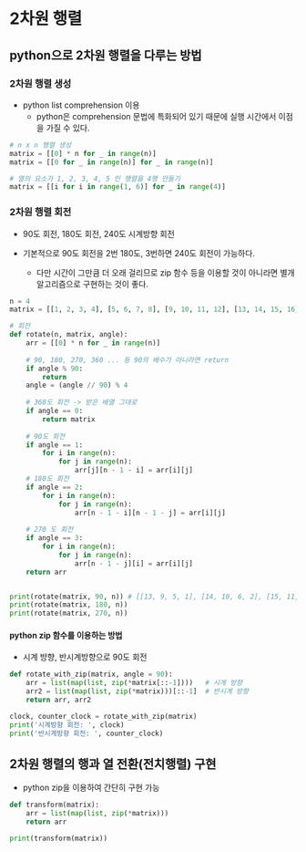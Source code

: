 # 2차원 행렬 

## python으로 2차원 행렬을 다루는 방법



### 2차원 행렬 생성

- python list comprehension 이용
  - python은 comprehension 문법에 특화되어 있기 때문에 실행 시간에서 이점을 가질 수 있다.

```python
# n x n 행렬 생성
matrix = [[0] * n for _ in range(n)]
matrix = [[0 for _ in range(n)] for _ in range(n)]

# 열의 요소가 1, 2, 3, 4, 5 인 행렬을 4행 만들기
matrix = [[i for i in range(1, 6)] for _ in range(4)]

```



### 2차원 행렬 회전

- 90도 회전, 180도 회전, 240도 시계방향 회전

- 기본적으로 90도 회전을 2번 180도,  3번하면 240도 회전이 가능하다.
  - 다만 시간이 그만큼 더 오래 걸리므로 zip 함수 등을 이용할 것이 아니라면 별개 알고리즘으로 구현하는 것이 좋다.

```python
n = 4
matrix = [[1, 2, 3, 4], [5, 6, 7, 8], [9, 10, 11, 12], [13, 14, 15, 16]]

# 회전
def rotate(n, matrix, angle):
    arr = [[0] * n for _ in range(n)]
  	
    # 90, 180, 270, 360 ... 등 90의 배수가 아니라면 return 
    if angle % 90:
        return
    angle = (angle // 90) % 4
	
    # 360도 회전 -> 받은 배열 그대로
    if angle == 0:
        return matrix
    
    # 90도 회전
    if angle == 1:        
        for i in range(n):
            for j in range(n):
                arr[j][n - 1 - i] = arr[i][j]
	# 180도 회전
    if angle == 2:
        for i in range(n):
            for j in range(n):
                arr[n - 1 - i][n - 1 - j] = arr[i][j]
    
    # 270 도 회전
    if angle == 3:
        for i in range(n):
            for j in range(n):
                arr[n - 1 - j][i] = arr[i][j]
    return arr


print(rotate(matrix, 90, n)) # [[13, 9, 5, 1], [14, 10, 6, 2], [15, 11, 7, 3], [16, 12, 8, 4]]
print(rotate(matrix, 180, n))
print(rotate(matrix, 270, n))

```



#### python zip 함수를 이용하는 방법

- 시계 방향, 반시계방향으로 90도 회전

```python
def rotate_with_zip(matrix, angle = 90):
    arr = list(map(list, zip(*matrix[::-1])))   # 시계 방향
    arr2 = list(map(list, zip(*matrix)))[::-1]  # 반시계 방향
    return arr, arr2

clock, counter_clock = rotate_with_zip(matrix)
print('시계방향 회전: ', clock)
print('반시계방향 회전: ', counter_clock)
```





## 2차원 행렬의 행과 열 전환(전치행렬) 구현

- python zip을 이용하여 간단히 구현 가능

```python
def transform(matrix):
    arr = list(map(list, zip(*matrix)))
    return arr

print(transform(matrix))
```



